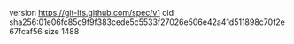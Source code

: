 version https://git-lfs.github.com/spec/v1
oid sha256:01e06fc85c9f9f383cede5c5533f27026e506e42a41d511898c70f2e67fcaf56
size 1488
